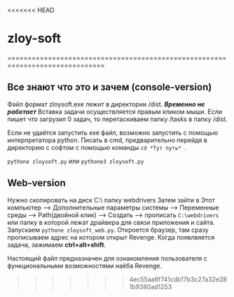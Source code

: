 <<<<<<< HEAD
# zloy-soft
==============================================================================
## Все знают что это и зачем (console-version)
Файл формат zloysoft.exe  лежит в директории /dist. ***Временно не работает***
Вставка задачи осуществляется правым кликом мыши.
Если пишет что загрузил 0 задач, то перетаскиваем папку /tasks в папку /dist.

Если не удаётся запустить exe файл, возможно запустить с помощью интерпретатора python.
Писать в cmd, предварительно перейдя в директорию с софтом с помощью команды ```cd *Тут путь* ```.


```pythone zloysoft.py```
или
```pythone3 zloysoft.py```

## Web-version
Нужно скопировать на диск С:\ папку webdrivers
Затем зайти в Этот компьютер --> Дополнительные параметры системы --> Переменные среды --> Path(двойной клик) --> Создать --> прописать  ```C:\webdrivers``` или папку в которой лежат драйвера для связи приложения и сайта.
Запускаем ```pythone zloysoft_web.py```.
Откроется браузер, там сразу прописываем адрес на котором открыт Revenge.
Когда появлвяется задача, зажимаем **ctrl+alt+shift**.

Настоящий файл предназначен для ознакомления пользователя с функциональными возможностями наёба Revenge. 
>>>>>>> 4ec55aa8f741cdb17b3c27a32e281b9380ad1253
 
